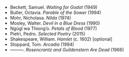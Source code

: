 * Beckett, Samuel. *Waiting for Godot* (1949)
* Butler, Octavia. *Parable of the Sower* (1994)
* Mohr, Nicholasa. *Nilda* (1974)
* Mosley, Walter. *Devil in a Blue Dress* (1990)
* Ngũgĩ wa Thiong’o. *Petals of Blood* (1977)
* Pietri, Pedro. *Selected Poetry* (2015)
* Shakespeare, William. *Hamlet* (c. 1602) [optional]
* Stoppard, Tom. *Arcadia* (1994)
* ———. *Rosencrantz and Guildenstern Are Dead* (1966)
